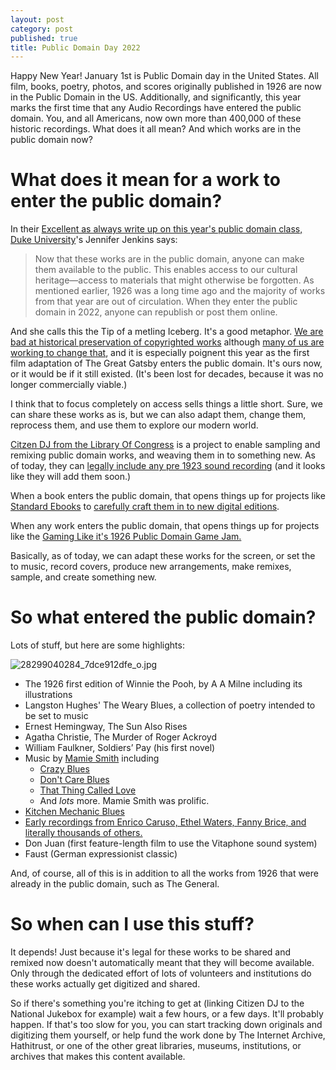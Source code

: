 ```yaml
---
layout: post
category: post
published: true
title: Public Domain Day 2022
---
```

Happy New Year! January 1st is Public Domain day in the United States. All film, books, poetry, photos, and scores originally published in 1926 are now in the Public Domain in the US. Additionally, and significantly, this year marks the first time that any Audio Recordings have entered the public domain. You, and all Americans, now own more than 400,000 of these historic recordings. What does it all mean? And which works are in the public domain now? 

# What does it mean for a work to enter the public domain? 

In their [Excellent as always write up on this year's public domain class, Duke University](https://web.law.duke.edu/cspd/publicdomainday/2022/)'s Jennifer Jenkins says: 

> Now that these works are in the public domain, anyone can make them available to the public. This enables access to our cultural heritage—access to materials that might otherwise be forgotten. As mentioned earlier, 1926 was a long time ago and the majority of works from that year are out of circulation. When they enter the public domain in 2022, anyone can republish or post them online.

And she calls this the Tip of a metling Iceberg. It's a good metaphor. [We are bad at historical preservation of copyrighted works](http://ajroach42.com/we-are-terrible-stewards-of-history/) although [many of us are working to change that](http://ajroach42.com/better-film-preservation/), and it is especially poignent this year as the first film adaptation of The Great Gatsby enters the public domain. It's ours now, or it would be if it still existed. (It's been lost for decades, because it was no longer commercially viable.) 

I think that to focus completely on access sells things a little short. Sure, we can share these works as is, but we can also adapt them, change them, reprocess them, and use them to explore our modern world. 

[Citzen DJ from the Library Of Congress](https://citizen-dj.labs.loc.gov/about/) is a project to enable sampling and remixing public domain works, and weaving them in to something new. As of today, they can [legally include any pre 1923 sound recording](https://citizen-dj.labs.loc.gov/public-domain-2022/) (and it looks like they will add them soon.) 

When a book enters the public domain, that opens things up for projects like [Standard Ebooks](https://standardebooks.org/ebooks) to [carefully craft them in to new digital editions](https://standardebooks.org/contribute/producing-an-ebook-step-by-step).

When any work enters the public domain, that opens things up for projects like the [Gaming Like it's 1926 Public Domain Game Jam.](https://itch.io/jam/gaming-like-its-1926)

Basically, as of today, we can adapt these works for the screen, or set the to music, record covers, produce new arrangements, make remixes, sample, and create something new. 

# So what entered the public domain? 

Lots of stuff, but here are some highlights: 

![28299040284_7dce912dfe_o.jpg]({{site.baseurl}}/images/28299040284_7dce912dfe_o.jpg)


- The 1926 first edition of Winnie the Pooh, by A A Milne including its illustrations
- Langston Hughes' The Weary Blues, a collection of poetry intended to be set to music 
- Ernest Hemingway, The Sun Also Rises
- Agatha Christie, The Murder of Roger Ackroyd
- William Faulkner, Soldiers’ Pay (his first novel)
- Music by [Mamie Smith](https://en.wikipedia.org/wiki/Mamie_Smith) including 
	- [Crazy Blues](https://archive.org/details/MamieSmithHerJazzHounds)
    - [Don't Care Blues](https://archive.org/details/78_dont-care-blues_mamie-smith-and-her-jazz-hounds_gbia0295925b/DON'T+CARE+BLUES+-+MAMIE+SMITH+AND+HER+JAZZ+HOUNDS.flac)
    - [That Thing Called Love](https://archive.org/details/1921-USA-Archives-1921-02-21-Mamie-Smiths-Jazz-Hounds-That-Thing-Called-Love) 
    - And *lots* more. Mamie Smith was prolific. 
- [Kitchen Mechanic Blues](https://archive.org/details/78_kitchen-mechanic-blues_excelsior-quartette_gbia0265543b/Kitchen+Mechanic+Blues+-+Excelsior+Quartette.flac) 
- [Early recordings from Enrico Caruso, Ethel Waters, Fanny Brice, and literally thousands of others.](https://archive.org/details/georgeblood?query=date%3A%5B%2A+TO+1922%5D&sort=-date&page=4) 
- Don Juan (first feature-length film to use the Vitaphone sound system)
- Faust (German expressionist classic)

And, of course, all of this is in addition to all the works from 1926 that were already in the public domain, such as The General. 

# So when can I use this stuff? 

It depends! Just because it's legal for these works to be shared and remixed now doesn't automatically meant that they will become available. Only through the dedicated effort of lots of volunteers and institutions do these works actually get digitized and shared. 

So if there's something you're itching to get at (linking Citizen DJ to the National Jukebox for example) wait a few hours, or a few days. It'll probably happen. If that's too slow for you, you can start tracking down originals and digitizing them yourself, or help fund the work done by The Internet Archive, Hathitrust, or one of the other great libraries, museums, institutions, or archives that makes this content available.
